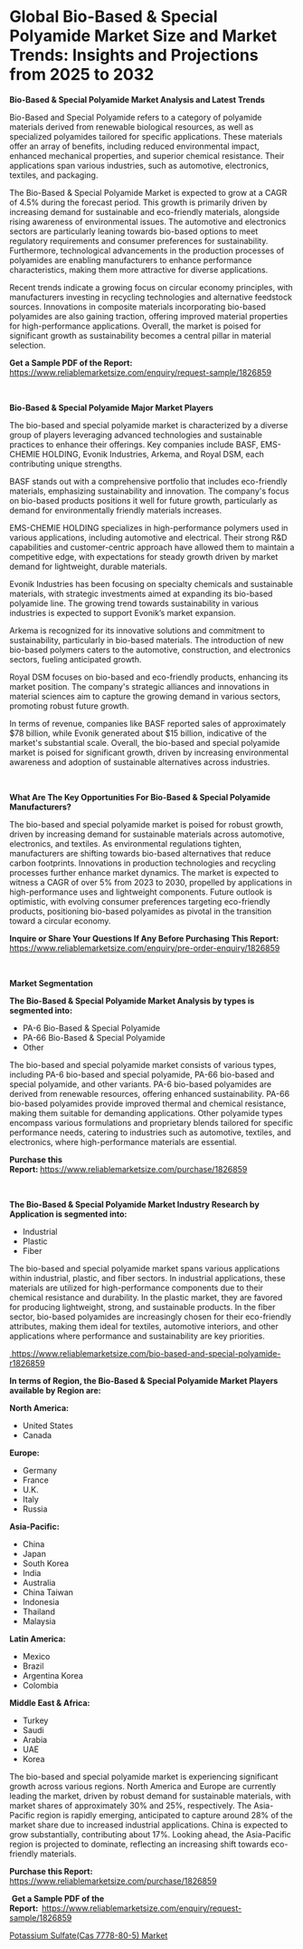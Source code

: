 <p><h1>Global Bio-Based & Special Polyamide Market Size and Market Trends: Insights and Projections from 2025 to 2032</h1></p><p><strong>Bio-Based & Special Polyamide Market Analysis and Latest Trends</strong></p>
<p><p>Bio-Based and Special Polyamide refers to a category of polyamide materials derived from renewable biological resources, as well as specialized polyamides tailored for specific applications. These materials offer an array of benefits, including reduced environmental impact, enhanced mechanical properties, and superior chemical resistance. Their applications span various industries, such as automotive, electronics, textiles, and packaging.</p><p>The Bio-Based & Special Polyamide Market is expected to grow at a CAGR of 4.5% during the forecast period. This growth is primarily driven by increasing demand for sustainable and eco-friendly materials, alongside rising awareness of environmental issues. The automotive and electronics sectors are particularly leaning towards bio-based options to meet regulatory requirements and consumer preferences for sustainability. Furthermore, technological advancements in the production processes of polyamides are enabling manufacturers to enhance performance characteristics, making them more attractive for diverse applications.</p><p>Recent trends indicate a growing focus on circular economy principles, with manufacturers investing in recycling technologies and alternative feedstock sources. Innovations in composite materials incorporating bio-based polyamides are also gaining traction, offering improved material properties for high-performance applications. Overall, the market is poised for significant growth as sustainability becomes a central pillar in material selection.</p></p>
<p><strong>Get a Sample PDF of the Report:&nbsp;</strong> <a href="https://www.reliablemarketsize.com/enquiry/request-sample/1826859?utm_campaign=1131&utm_medium=2&utm_source=Github&utm_content=ia&utm_term=03022025&utm_id=bio-based-special-polyamide">https://www.reliablemarketsize.com/enquiry/request-sample/1826859</a></p>
<p>&nbsp;</p>
<p><strong>Bio-Based & Special Polyamide Major Market Players</strong></p>
<p><p>The bio-based and special polyamide market is characterized by a diverse group of players leveraging advanced technologies and sustainable practices to enhance their offerings. Key companies include BASF, EMS-CHEMIE HOLDING, Evonik Industries, Arkema, and Royal DSM, each contributing unique strengths.</p><p>BASF stands out with a comprehensive portfolio that includes eco-friendly materials, emphasizing sustainability and innovation. The company's focus on bio-based products positions it well for future growth, particularly as demand for environmentally friendly materials increases.</p><p>EMS-CHEMIE HOLDING specializes in high-performance polymers used in various applications, including automotive and electrical. Their strong R&D capabilities and customer-centric approach have allowed them to maintain a competitive edge, with expectations for steady growth driven by market demand for lightweight, durable materials.</p><p>Evonik Industries has been focusing on specialty chemicals and sustainable materials, with strategic investments aimed at expanding its bio-based polyamide line. The growing trend towards sustainability in various industries is expected to support Evonik’s market expansion.</p><p>Arkema is recognized for its innovative solutions and commitment to sustainability, particularly in bio-based materials. The introduction of new bio-based polymers caters to the automotive, construction, and electronics sectors, fueling anticipated growth.</p><p>Royal DSM focuses on bio-based and eco-friendly products, enhancing its market position. The company's strategic alliances and innovations in material sciences aim to capture the growing demand in various sectors, promoting robust future growth.</p><p>In terms of revenue, companies like BASF reported sales of approximately $78 billion, while Evonik generated about $15 billion, indicative of the market's substantial scale. Overall, the bio-based and special polyamide market is poised for significant growth, driven by increasing environmental awareness and adoption of sustainable alternatives across industries.</p></p>
<p>&nbsp;</p>
<p><strong>What Are The Key Opportunities For Bio-Based & Special Polyamide Manufacturers?</strong></p>
<p><p>The bio-based and special polyamide market is poised for robust growth, driven by increasing demand for sustainable materials across automotive, electronics, and textiles. As environmental regulations tighten, manufacturers are shifting towards bio-based alternatives that reduce carbon footprints. Innovations in production technologies and recycling processes further enhance market dynamics. The market is expected to witness a CAGR of over 5% from 2023 to 2030, propelled by applications in high-performance uses and lightweight components. Future outlook is optimistic, with evolving consumer preferences targeting eco-friendly products, positioning bio-based polyamides as pivotal in the transition toward a circular economy.</p></p>
<p><strong>Inquire or Share Your Questions If Any Before Purchasing This Report:</strong> <a href="https://www.reliablemarketsize.com/enquiry/pre-order-enquiry/1826859?utm_campaign=1131&utm_medium=2&utm_source=Github&utm_content=ia&utm_term=03022025&utm_id=bio-based-special-polyamide">https://www.reliablemarketsize.com/enquiry/pre-order-enquiry/1826859</a></p>
<p>&nbsp;</p>
<p><strong>Market Segmentation</strong></p>
<p><strong>The Bio-Based & Special Polyamide Market Analysis by types is segmented into:</strong></p>
<p><ul><li>PA-6 Bio-Based & Special Polyamide</li><li>PA-66 Bio-Based & Special Polyamide</li><li>Other</li></ul></p>
<p><p>The bio-based and special polyamide market consists of various types, including PA-6 bio-based and special polyamide, PA-66 bio-based and special polyamide, and other variants. PA-6 bio-based polyamides are derived from renewable resources, offering enhanced sustainability. PA-66 bio-based polyamides provide improved thermal and chemical resistance, making them suitable for demanding applications. Other polyamide types encompass various formulations and proprietary blends tailored for specific performance needs, catering to industries such as automotive, textiles, and electronics, where high-performance materials are essential.</p></p>
<p><strong>Purchase this Report:&nbsp;</strong><a href="https://www.reliablemarketsize.com/purchase/1826859?utm_campaign=1131&utm_medium=2&utm_source=Github&utm_content=ia&utm_term=03022025&utm_id=bio-based-special-polyamide">https://www.reliablemarketsize.com/purchase/1826859</a></p>
<p>&nbsp;</p>
<p><strong>The Bio-Based & Special Polyamide Market Industry Research by Application is segmented into:</strong></p>
<p><ul><li>Industrial</li><li>Plastic</li><li>Fiber</li></ul></p>
<p><p>The bio-based and special polyamide market spans various applications within industrial, plastic, and fiber sectors. In industrial applications, these materials are utilized for high-performance components due to their chemical resistance and durability. In the plastic market, they are favored for producing lightweight, strong, and sustainable products. In the fiber sector, bio-based polyamides are increasingly chosen for their eco-friendly attributes, making them ideal for textiles, automotive interiors, and other applications where performance and sustainability are key priorities.</p></p>
<p><a href="https://www.reliablemarketsize.com/bio-based-and-special-polyamide-r1826859?utm_campaign=1131&utm_medium=2&utm_source=Github&utm_content=ia&utm_term=03022025&utm_id=bio-based-special-polyamide">&nbsp;https://www.reliablemarketsize.com/bio-based-and-special-polyamide-r1826859</a></p>
<p><strong>In terms of Region, the Bio-Based & Special Polyamide Market Players available by Region are:</strong></p>
<p>
    <p> <strong> North America: </strong>
        <ul>
            <li>United States</li>
            <li>Canada</li>
        </ul>
        </p> 
    <p> <strong> Europe: </strong>
        <ul>
            <li>Germany</li>
            <li>France</li>
            <li>U.K.</li>
            <li>Italy</li>
            <li>Russia</li>
        </ul>
        </p> 
    <p> <strong> Asia-Pacific: </strong>
        <ul>
            <li>China</li>
            <li>Japan</li>
            <li>South Korea</li>
            <li>India</li>
            <li>Australia</li>
            <li>China Taiwan</li>
            <li>Indonesia</li>
            <li>Thailand</li>
            <li>Malaysia</li>
        </ul>
        </p> 
    <p> <strong> Latin America: </strong>
        <ul>
            <li>Mexico</li>
            <li>Brazil</li>
            <li>Argentina Korea</li>
            <li>Colombia</li>
        </ul>
        </p> 
    <p> <strong> Middle East & Africa: </strong>
        <ul>
            <li>Turkey</li>
            <li>Saudi</li>
            <li>Arabia</li>
            <li>UAE</li>
            <li>Korea</li>
        </ul>
    </p>
    </p>
<p><p>The bio-based and special polyamide market is experiencing significant growth across various regions. North America and Europe are currently leading the market, driven by robust demand for sustainable materials, with market shares of approximately 30% and 25%, respectively. The Asia-Pacific region is rapidly emerging, anticipated to capture around 28% of the market share due to increased industrial applications. China is expected to grow substantially, contributing about 17%. Looking ahead, the Asia-Pacific region is projected to dominate, reflecting an increasing shift towards eco-friendly materials.</p></p>
<p><strong>Purchase this Report: </strong><a href="https://www.reliablemarketsize.com/purchase/1826859?utm_campaign=1131&utm_medium=2&utm_source=Github&utm_content=ia&utm_term=03022025&utm_id=bio-based-special-polyamide">https://www.reliablemarketsize.com/purchase/1826859</a></p>
<p>&nbsp;<strong>Get a Sample PDF of the Report:&nbsp;&nbsp;</strong><a href="https://www.reliablemarketsize.com/enquiry/request-sample/1826859?utm_campaign=1131&utm_medium=2&utm_source=Github&utm_content=ia&utm_term=03022025&utm_id=bio-based-special-polyamide">https://www.reliablemarketsize.com/enquiry/request-sample/1826859</a></p>
<p><strong></strong></p>
<p><p><a href="https://github.com/CliffMedina6/Market-Research-Report-List-7/blob/main/potassium-sulfatecas-7778-80-5-market.md?utm_campaign=1131&utm_medium=2&utm_source=Github&utm_content=ia&utm_term=03022025&utm_id=bio-based-special-polyamide">Potassium Sulfate(Cas 7778-80-5) Market</a></p></p>